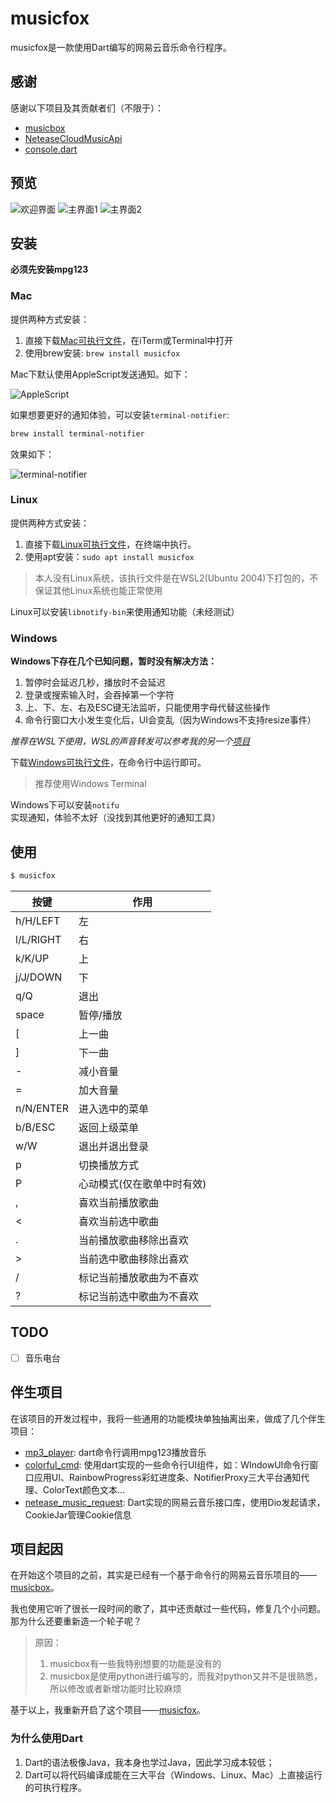 # musicfox

musicfox是一款使用Dart编写的网易云音乐命令行程序。

## 感谢

感谢以下项目及其贡献者们（不限于）：

* [musicbox](https://github.com/darknessomi/musicbox)
* [NeteaseCloudMusicApi](https://github.com/Binaryify/NeteaseCloudMusicApi)
* [console.dart](https://github.com/DirectMyFile/console.dart)

## 预览

![欢迎界面](./preview/preview0.png)
![主界面1](./preview/preview1.png)
![主界面2](./preview/preview2.png)


## 安装

**必须先安装mpg123**

### Mac

提供两种方式安装：

1. 直接下载[Mac可执行文件](./bin/musicfox.mac)，在iTerm或Terminal中打开
2. 使用brew安装: `brew install musicfox` 

Mac下默认使用AppleScript发送通知。如下：

![AppleScript](./preview/AppleScript.png)


如果想要更好的通知体验，可以安装`terminal-notifier`:

```sh
brew install terminal-notifier
```

效果如下：

![terminal-notifier](./preview/terminal-notifier.png)

### Linux

提供两种方式安装：

1. 直接下载[Linux可执行文件](./bin/musicfox.ubuntu)，在终端中执行。
2. 使用apt安装：`sudo apt install musicfox`

> 本人没有Linux系统，该执行文件是在WSL2(Ubuntu 2004)下打包的，不保证其他Linux系统也能正常使用

Linux可以安装`libnotify-bin`来使用通知功能（未经测试）

### Windows

**Windows下存在几个已知问题，暂时没有解决方法：**
1. 暂停时会延迟几秒，播放时不会延迟
2. 登录或搜索输入时，会吞掉第一个字符
3. 上、下、左、右及ESC键无法监听，只能使用字母代替这些操作
4. 命令行窗口大小发生变化后，UI会变乱（因为Windows不支持resize事件）

*推荐在WSL下使用，WSL的声音转发可以参考我的另一个[项目](https://github.com/AlanAlbert/wsl-audio-musicbox)*


下载[Windows可执行文件](./bin/musicfox.win)，在命令行中运行即可。

> 推荐使用Windows Terminal

Windows下可以安装`notifu`实现通知，体验不太好（没找到其他更好的通知工具）

## 使用

```sh
$ musicfox
```

| 按键 | 作用 |
| --- | --- |
| h/H/LEFT | 左 |
| l/L/RIGHT | 右 |
| k/K/UP | 上 |
| j/J/DOWN | 下 |
| q/Q | 退出 |
| space | 暂停/播放 |
| [ | 上一曲 |
| ] | 下一曲 |
| - | 减小音量 |
| = | 加大音量 |
| n/N/ENTER | 进入选中的菜单 |
| b/B/ESC | 返回上级菜单 |
| w/W | 退出并退出登录 |
| p | 切换播放方式 |
| P | 心动模式(仅在歌单中时有效) |
| , | 喜欢当前播放歌曲 |
| < | 喜欢当前选中歌曲 |
| . | 当前播放歌曲移除出喜欢 |
| > | 当前选中歌曲移除出喜欢 |
| / | 标记当前播放歌曲为不喜欢 |
| ? | 标记当前选中歌曲为不喜欢 |

## TODO

* [ ] 音乐电台

## 伴生项目

在该项目的开发过程中，我将一些通用的功能模块单独抽离出来，做成了几个伴生项目：

* [mp3_player](https://github.com/AlanAlbert/mp3_player): dart命令行调用mpg123播放音乐
* [colorful_cmd](https://github.com/AlanAlbert/colorful_cmd): 使用dart实现的一些命令行UI组件，如：WIndowUI命令行窗口应用UI、RainbowProgress彩虹进度条、NotifierProxy三大平台通知代理、ColorText颜色文本...
* [netease_music_request](https://github.com/AlanAlbert/netease_music_request): Dart实现的网易云音乐接口库，使用Dio发起请求，CookieJar管理Cookie信息


## 项目起因

在开始这个项目的之前，其实是已经有一个基于命令行的网易云音乐项目的——[musicbox](https://github.com/darknessomi/musicbox)。

我也使用它听了很长一段时间的歌了，其中还贡献过一些代码，修复几个小问题。那为什么还要重新造一个轮子呢？

> 原因：
> 1. musicbox有一些我特别想要的功能是没有的
> 2. musicbox是使用python进行编写的，而我对python又并不是很熟悉，所以修改或者新增功能时比较麻烦

基于以上，我重新开启了这个项目——[musicfox](https://github.com/AlanAlbert/musicfox)。

### 为什么使用Dart

1. Dart的语法极像Java，我本身也学过Java，因此学习成本较低；
2. Dart可以将代码编译成能在三大平台（Windows、Linux、Mac）上直接运行的可执行程序。

